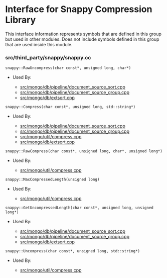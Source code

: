 
# Interface for Snappy Compression Library
This interface information represents symbols that are defined in this group but used in other modules.  Does not include symbols defined in this group that are used inside this module.

### src/third\_party/snappy/snappy.cc

<div></div>

    snappy::RawUncompress(char const*, unsigned long, char*)

- Used By:

    - [src/mongo/db/pipeline/document\_source\_sort.cpp](../../../../core\_query\_system/aggregation\_framework)
    - [src/mongo/db/pipeline/document\_source\_group.cpp](../../../../core\_query\_system/aggregation\_framework)
    - [src/mongo/db/extsort.cpp](../../../../core\_query\_system/aggregation\_framework)

<div></div>

    snappy::Compress(char const*, unsigned long, std::string*)

- Used By:

    - [src/mongo/db/pipeline/document\_source\_sort.cpp](../../../../core\_query\_system/aggregation\_framework)
    - [src/mongo/db/pipeline/document\_source\_group.cpp](../../../../core\_query\_system/aggregation\_framework)
    - [src/mongo/util/compress.cpp](../../../../utilities/utilities)
    - [src/mongo/db/extsort.cpp](../../../../core\_query\_system/aggregation\_framework)

<div></div>

    snappy::RawCompress(char const*, unsigned long, char*, unsigned long*)

- Used By:

    - [src/mongo/util/compress.cpp](../../../../utilities/utilities)

<div></div>

    snappy::MaxCompressedLength(unsigned long)

- Used By:

    - [src/mongo/util/compress.cpp](../../../../utilities/utilities)

<div></div>

    snappy::GetUncompressedLength(char const*, unsigned long, unsigned long*)

- Used By:

    - [src/mongo/db/pipeline/document\_source\_sort.cpp](../../../../core\_query\_system/aggregation\_framework)
    - [src/mongo/db/pipeline/document\_source\_group.cpp](../../../../core\_query\_system/aggregation\_framework)
    - [src/mongo/db/extsort.cpp](../../../../core\_query\_system/aggregation\_framework)

<div></div>

    snappy::Uncompress(char const*, unsigned long, std::string*)

- Used By:

    - [src/mongo/util/compress.cpp](../../../../utilities/utilities)
